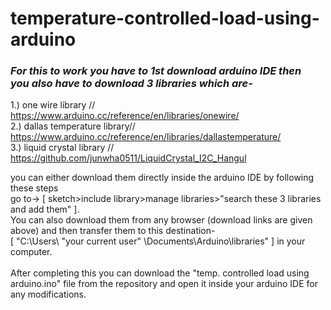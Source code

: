 # temperature-controlled-load-using-arduino


<h3><i>For this to work you have to 1st download arduino IDE then  
  <br>
  you also have to download 3 libraries which are-</i></h3>
<p>

1.) one wire library // https://www.arduino.cc/reference/en/libraries/onewire/
  <br>
2.) dallas temperature library// https://www.arduino.cc/reference/en/libraries/dallastemperature/
  <br>
3.) liquid crystal library // https://github.com/junwha0511/LiquidCrystal_I2C_Hangul
</p>
you can either download them directly inside the arduino IDE by following these steps
<br>
go to->  [ sketch>include library>manage libraries>"search these 3 libraries and add them" ]. 
<br>
You can also download them from any browser (download links are given above) and then transfer them to this destination- 
<br>
[ "C:\Users\ "your current user" \Documents\Arduino\libraries" ]  in your computer.
<br>
<br>
After completing this you can download the "temp. controlled load using arduino.ino" file from the repository and open it inside your arduino IDE for any modifications.

